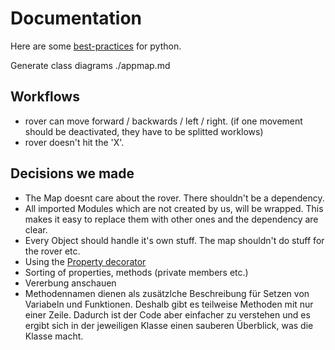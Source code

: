 # Documentation

Here are some [best-practices] for python.

[best-practices]: https://data-flair.training/blogs/python-best-practices

Generate class diagrams ./appmap.md

## Workflows

* rover can move forward / backwards / left / right. (if one movement should be deactivated, they have to be splitted worklows)
* rover doesn't hit the 'X'.

## Decisions we made

* The Map doesnt care about the rover. There shouldn't be a dependency.
* All imported Modules which are not created by us, will be wrapped. This makes it easy to replace them with other ones and the dependency are clear.
* Every Object should handle it's own stuff. The map shouldn't do stuff for the rover etc.
* Using the [Property decorator]
* Sorting of properties, methods (private members etc.)
* Vererbung anschauen
* Methodennamen dienen als zusätzlche Beschreibung für Setzen von Variabeln und Funktionen. Deshalb gibt es teilweise Methoden mit nur einer Zeile. Dadurch
ist der Code aber einfacher zu verstehen und es ergibt sich in der jeweiligen Klasse einen sauberen Überblick, was die Klasse macht.

[Property decorator]: [https://www.programiz.com/python-programming/property]
